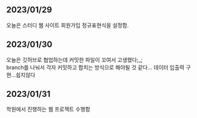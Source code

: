 ## 2023/01/29
오늘은 스터디 웹 사이트 회원가입 정규표현식을 설정함.

## 2023/01/30
오늘은 깃허브로 협업하는데 커밋한 파일이 꼬여서 고생했다;_;  
branch를 나눠서 각자 커밋하고 합치는 방식으로 해야될 것 같다... 데이터 입출력 구현...쉽지않다

## 2023/01/31 
학원에서 진행하는 웹 프로젝트 수행함